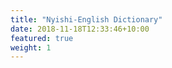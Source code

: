 ```yaml
---
title: "Nyishi-English Dictionary"
date: 2018-11-18T12:33:46+10:00
featured: true
weight: 1
---
```

